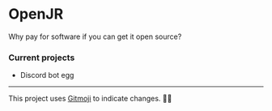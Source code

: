# OpenJR
Why pay for software if you can get it open source?

### Current projects
- Discord bot egg

---
This project uses [Gitmoji](https://gitmoji.dev/) to indicate changes. 🎉🚀
